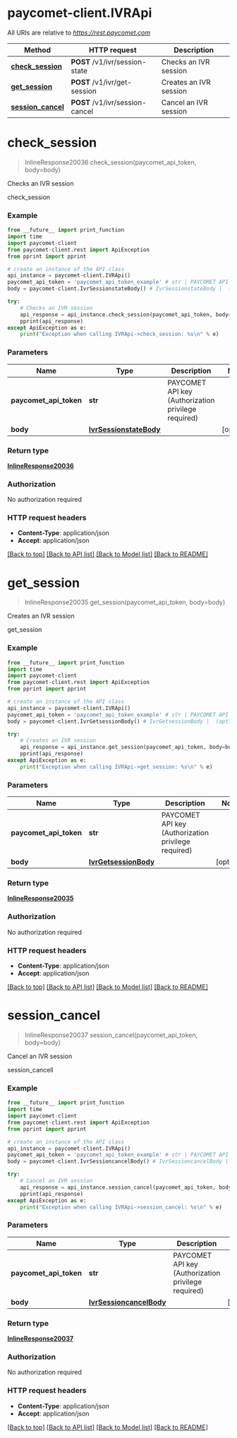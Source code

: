 # paycomet-client.IVRApi

All URIs are relative to *https://rest.paycomet.com*

Method | HTTP request | Description
------------- | ------------- | -------------
[**check_session**](IVRApi.md#check_session) | **POST** /v1/ivr/session-state | Checks an IVR session
[**get_session**](IVRApi.md#get_session) | **POST** /v1/ivr/get-session | Creates an IVR session
[**session_cancel**](IVRApi.md#session_cancel) | **POST** /v1/ivr/session-cancel | Cancel an IVR session

# **check_session**
> InlineResponse20036 check_session(paycomet_api_token, body=body)

Checks an IVR session

check_session

### Example
```python
from __future__ import print_function
import time
import paycomet-client
from paycomet-client.rest import ApiException
from pprint import pprint

# create an instance of the API class
api_instance = paycomet-client.IVRApi()
paycomet_api_token = 'paycomet_api_token_example' # str | PAYCOMET API key (Authorization privilege required)
body = paycomet-client.IvrSessionstateBody() # IvrSessionstateBody |  (optional)

try:
    # Checks an IVR session
    api_response = api_instance.check_session(paycomet_api_token, body=body)
    pprint(api_response)
except ApiException as e:
    print("Exception when calling IVRApi->check_session: %s\n" % e)
```

### Parameters

Name | Type | Description  | Notes
------------- | ------------- | ------------- | -------------
 **paycomet_api_token** | **str**| PAYCOMET API key (Authorization privilege required) | 
 **body** | [**IvrSessionstateBody**](IvrSessionstateBody.md)|  | [optional] 

### Return type

[**InlineResponse20036**](InlineResponse20036.md)

### Authorization

No authorization required

### HTTP request headers

 - **Content-Type**: application/json
 - **Accept**: application/json

[[Back to top]](#) [[Back to API list]](../README.md#documentation-for-api-endpoints) [[Back to Model list]](../README.md#documentation-for-models) [[Back to README]](../README.md)

# **get_session**
> InlineResponse20035 get_session(paycomet_api_token, body=body)

Creates an IVR session

get_session

### Example
```python
from __future__ import print_function
import time
import paycomet-client
from paycomet-client.rest import ApiException
from pprint import pprint

# create an instance of the API class
api_instance = paycomet-client.IVRApi()
paycomet_api_token = 'paycomet_api_token_example' # str | PAYCOMET API key (Authorization privilege required)
body = paycomet-client.IvrGetsessionBody() # IvrGetsessionBody |  (optional)

try:
    # Creates an IVR session
    api_response = api_instance.get_session(paycomet_api_token, body=body)
    pprint(api_response)
except ApiException as e:
    print("Exception when calling IVRApi->get_session: %s\n" % e)
```

### Parameters

Name | Type | Description  | Notes
------------- | ------------- | ------------- | -------------
 **paycomet_api_token** | **str**| PAYCOMET API key (Authorization privilege required) | 
 **body** | [**IvrGetsessionBody**](IvrGetsessionBody.md)|  | [optional] 

### Return type

[**InlineResponse20035**](InlineResponse20035.md)

### Authorization

No authorization required

### HTTP request headers

 - **Content-Type**: application/json
 - **Accept**: application/json

[[Back to top]](#) [[Back to API list]](../README.md#documentation-for-api-endpoints) [[Back to Model list]](../README.md#documentation-for-models) [[Back to README]](../README.md)

# **session_cancel**
> InlineResponse20037 session_cancel(paycomet_api_token, body=body)

Cancel an IVR session

session_cancell

### Example
```python
from __future__ import print_function
import time
import paycomet-client
from paycomet-client.rest import ApiException
from pprint import pprint

# create an instance of the API class
api_instance = paycomet-client.IVRApi()
paycomet_api_token = 'paycomet_api_token_example' # str | PAYCOMET API key (Authorization privilege required)
body = paycomet-client.IvrSessioncancelBody() # IvrSessioncancelBody |  (optional)

try:
    # Cancel an IVR session
    api_response = api_instance.session_cancel(paycomet_api_token, body=body)
    pprint(api_response)
except ApiException as e:
    print("Exception when calling IVRApi->session_cancel: %s\n" % e)
```

### Parameters

Name | Type | Description  | Notes
------------- | ------------- | ------------- | -------------
 **paycomet_api_token** | **str**| PAYCOMET API key (Authorization privilege required) | 
 **body** | [**IvrSessioncancelBody**](IvrSessioncancelBody.md)|  | [optional] 

### Return type

[**InlineResponse20037**](InlineResponse20037.md)

### Authorization

No authorization required

### HTTP request headers

 - **Content-Type**: application/json
 - **Accept**: application/json

[[Back to top]](#) [[Back to API list]](../README.md#documentation-for-api-endpoints) [[Back to Model list]](../README.md#documentation-for-models) [[Back to README]](../README.md)

